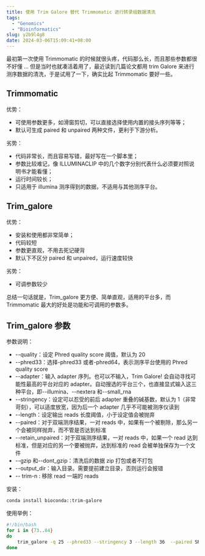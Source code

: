 ```yaml
---
title: 使用 Trim Galore 替代 Trimmomatic 进行转录组数据清洗
tags:
  - "Genomics"
  - "Bioinformatics"
slug: y2b9l4g8
date: 2024-03-06T15:09:41+08:00
---
```


最初第一次使用 Trimmomatic 的时候就很头疼，代码那么长，而且那些参数都很不好懂 ... 但是当时也就凑活着用了，最近读到几篇论文都用 trim Galore 来进行测序数据的清洗，于是试用了一下，确实比起 Trimmomatic 要好一些。

<!--more-->

## Trimmomatic

优势：

- 可使用参数更多，如滑窗剪切，可以直接选择使用内置的接头序列等等；
- 默认可生成 paired 和 unpaired 两种文件，更利于下游分析。

劣势：

- 代码非常长，而且容易写错，最好写在一个脚本里；
- 参数比较难记，像 ILLUMINACLIP 中的几个数字分别代表什么必须要对照说明书才能看懂；
- 运行时间较长；
- 只适用于 illumina 测序得到的数据，不适用与其他测序平台。

## Trim_galore

优势：

- 安装和使用都非常简单；
- 代码较短
- 参数更直观，不用去死记硬背
- 默认下不区分 paired 和 unpaired，运行速度较快

劣势：

- 可调参数较少

总结一句话就是，Trim_galore 更方便、简单直观，适用的平台多，而 Trimmomatic 最大的好处是功能和可调用的参数多。

## Trim_galore 参数

参数说明：

- --quality：设定 Phred quality score 阈值，默认为 20
- --phred33：选择-phred33 或者-phred64，表示测序平台使用的 Phred quality score
- --adapter：输入 adapter 序列。也可以不输入，Trim Galore! 会自动寻找可能性最高的平台对应的 adapter。自动搜选的平台三个，也直接显式输入这三种平台，即--illumina、--nextera 和--small_rna
- --stringency：设定可以忍受的前后 adapter 重叠的碱基数，默认为 1（非常苛刻），可以适度放宽，因为后一个 adapter 几乎不可能被测序仪读到
- --length：设定输出 reads 长度阈值，小于设定值会被抛弃
- --paired：对于双端测序结果，一对 reads 中，如果有一个被剔除，那么另一个会被同样抛弃，而不管是否达到标准
- --retain_unpaired：对于双端测序结果，一对 reads 中，如果一个 read 达到标准，但是对应的另一个要被抛弃，达到标准的 read 会被单独保存为一个文件
- --gzip 和--dont_gzip：清洗后的数据 zip 打包或者不打包
- --output_dir：输入目录。需要提前建立目录，否则运行会报错
- -- trim-n : 移除 read 一端的 reads

安装：

```bash
conda install bioconda::trim-galore
```

使用举例：

```bash
#!/bin/bash
for i in {73..84}
do
    trim_galore -q 25 --phred33 --stringency 3 --length 36  --paired SRR109915${i}_1.fastq.gz SRR109915${i}_2.fastq.gz --gzip -o ./clean/
done
```